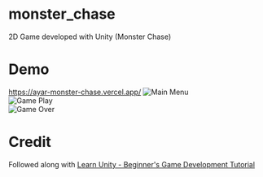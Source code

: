 # monster_chase
2D Game developed with Unity (Monster Chase)

# Demo
https://ayar-monster-chase.vercel.app/
![Main Menu](./doc/images/MainMenu.png) \
![Game Play](./doc/images/Gameplay.png) \
![Game Over](./doc/images/Gameover.png)

# Credit
Followed along with [Learn Unity - Beginner's Game Development Tutorial](https://www.youtube.com/watch?v=gB1F9G0JXOo&t=25314s)
